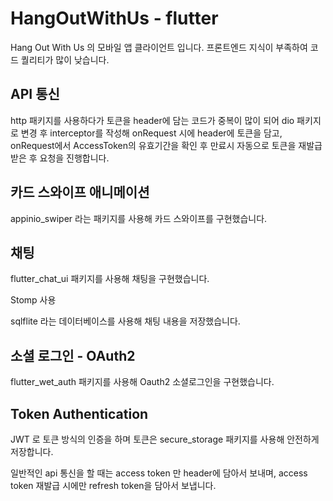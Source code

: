 # HangOutWithUs - flutter

Hang Out With Us 의 모바일 앱 클라이언트 입니다. 프론트엔드 지식이 부족하여 코드 퀄리티가 많이 낮습니다.

## API 통신

http 패키지를 사용하다가 토큰을 header에 담는 코드가 중복이 많이 되어 dio 패키지로 변경 후 interceptor를 작성해 onRequest 시에 header에 토큰을
담고, onRequest에서 AccessToken의 유효기간을 확인 후 만료시 자동으로 토큰을 재발급 받은 후 요청을 진행합니다.

## 카드 스와이프 애니메이션

appinio_swiper 라는 패키지를 사용해 카드 스와이프를 구현했습니다.

## 채팅

flutter_chat_ui 패키지를 사용해 채팅을 구현했습니다.

Stomp 사용

sqlflite 라는 데이터베이스를 사용해 채팅 내용을 저장했습니다.

## 소셜 로그인 - OAuth2

flutter_wet_auth 패키지를 사용해 Oauth2 소셜로그인을 구현했습니다.

## Token Authentication

JWT 로 토큰 방식의 인증을 하며 토큰은 secure_storage 패키지를 사용해 안전하게 저장합니다.

일반적인 api 통신을 할 때는 access token 만 header에 담아서 보내며, access token 재발급 시에만 refresh token을 담아서 보냅니다.